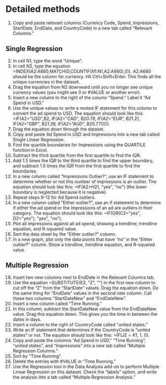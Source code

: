 # Detailed methods

1. Copy and paste relevant columns (Currency Code, Spend, Impressions, StartDate, EndDate, and CountryCode) in a new tab called “Relevant Columns.”

## Single Regression

2. In cell N1, type the word “Unique”. 
3. In cell N2, type the equation =INDEX(A2:A660,MATCH(0,COUNTIF($N$1:N1,A2:A660),0)). A2:A660 should be the column for currency. Hit Ctrl+Shift+Enter. This finds all the unique currencies in the dataset.
4. Drag the equation from N2 downward until you no longer see unique currency values (you might see 0 or #VALUE or another error).
5. Insert a new column to the right of the column “Spend.” Label it “Ad Spend in USD.”
6. Use the unique values to write a nested IF statement for this column to convert the ad spend to USD. The equation should look like this: =IF(A2="USD",B2, IF(A2="CAD", B2*0.79, IF(A2="EUR", B2*1.21, IF(A2="GBP", B2*1.39, IF(A2="AUD", B2*0.77))))). 
7. Drag the equation down through the dataset.
8. Copy and paste Ad Spend in USD and Impressions into a new tab called Single Linear Regression.
9. Find the quartile boundaries for Impressions using the QUARTILE function in Excel. 
10. Subtract the third quartile from the first quartile to find the IQR. 
11. Add 1.5 times the IQR to the third quartile to find the upper boundary, and subtract 1.5 times the IQR from the first quartile to find the boundaries.
12. In a new column called “Impressions Outlier?”, use an IF statement to determine whether or not this number of impressions is an outlier. The equation should look like this: =IF(A2>$H$21, "yes", "no") (the lower boundary is neglected because it is negative). 
13. Repeat steps 9-12 for Ad Spend outliers.
14. In a new column called “Either outlier?”, use an if statement to determine if either the ad spend or the impressions of an ad are outliers in their category. The equation should look like this: =IF(OR(C2="yes", D2="yes"), "yes", "no").
15. Plot all impressions against all ad spend, showing a trendline, trendline equation, and R-squared value.
16. Sort the data sheet by the “Either outlier?” column.
17. In a new graph, plot only the data points that have “no” in the “Either outlier?” column. Show a trendline, trendline equation, and R-squared value.

## Multiple Regression

18. Insert two new columns next to EndDate in the Relevant Columns tab.
19. Use the equation =SUBSTITUTE(E2, "Z", "") in the first new column to cut off the “Z” from the “StartDate” values. Drag the equation down. Do the same thing for “EndDate” values in the second new column. Call these two columns “StartDateNew” and “EndDateNew”. 
20. Insert a new column called “Time Running.”
21. In this column, subtract the StartDateNew value from the EndDateNew value. Drag this equation down. This gives you the time in between the dates in days.
22. Insert a column to the right of CountryCode called “united states.” 
23. Write an IF statement that determines if the CountryCode is “united states” or not. The equation should look like this: =IF($J2=K$1, 1, 0). 
24. Copy and paste the columns “Ad Spend in USD,” “Time Running”, “united states”, and “Impressions” into a new tab called “Multiple Regression Columns.”
25. Sort by “Time Running”.
26. Delete the entries with #VALUE in “Time Running.”
27. Use the Regression tool in the Data Analysis add-on to perform Multiple Linear Regression on this dataset. Check the “labels” option, and write the analysis into a tab called “Multiple Regression Analysis.”
